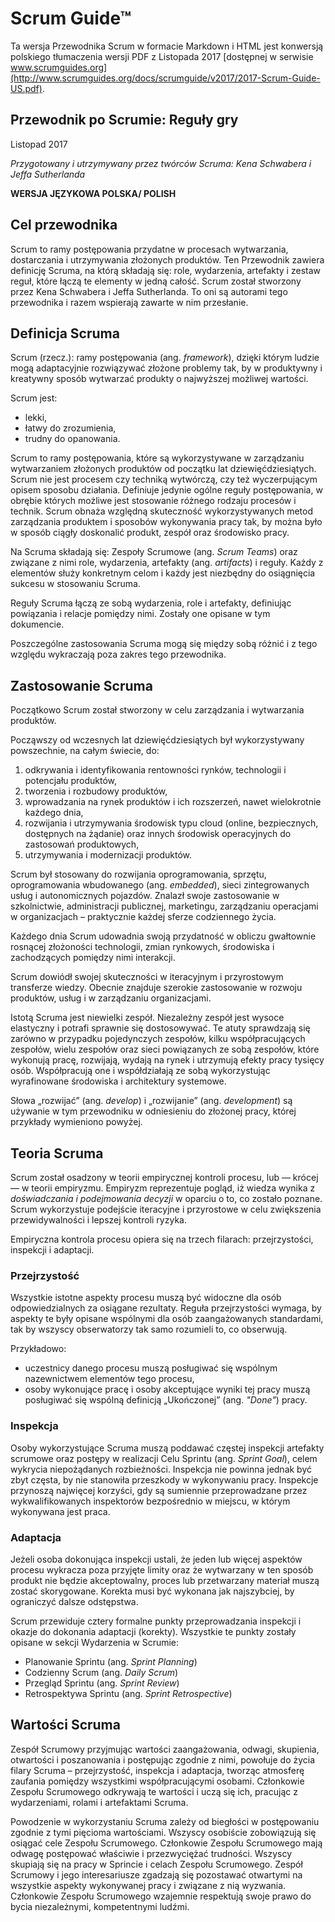 Scrum Guide™
============

Ta wersja Przewodnika Scrum w formacie Markdown i HTML jest konwersją polskiego tłumaczenia wersji PDF z Listopada 2017 [dostępnej w serwisie www.scrumguides.org](http://www.scrumguides.org/docs/scrumguide/v2017/2017-Scrum-Guide-US.pdf).


Przewodnik po Scrumie: Reguły gry
---------------------------------

Listopad 2017


*Przygotowany i utrzymywany przez twórców Scruma: Kena Schwabera i Jeffa Sutherlanda*

**WERSJA JĘZYKOWA POLSKA/ POLISH**


Cel przewodnika
---------------

Scrum to ramy postępowania przydatne w procesach wytwarzania, dostarczania i
utrzymywania złożonych produktów. Ten Przewodnik zawiera definicję Scruma, na którą
składają się: role, wydarzenia, artefakty i zestaw reguł, które łączą te elementy w jedną całość.
Scrum został stworzony przez Kena Schwabera i Jeffa Sutherlanda. To oni są autorami tego
przewodnika i razem wspierają zawarte w nim przesłanie.


Definicja Scruma
----------------

Scrum (rzecz.): ramy postępowania (ang. *framework*), dzięki którym ludzie mogą adaptacyjnie rozwiązywać złożone problemy tak, by w produktywny i kreatywny sposób wytwarzać produkty o najwyższej możliwej wartości.

Scrum jest:

  * lekki,
  * łatwy do zrozumienia,
  * trudny do opanowania.

Scrum to ramy postępowania, które są wykorzystywane w zarządzaniu wytwarzaniem złożonych produktów od początku lat dziewięćdziesiątych. Scrum nie jest procesem czy techniką wytwórczą, czy też wyczerpującym opisem sposobu działania. Definiuje jedynie ogólne reguły postępowania, w obrębie których możliwe jest stosowanie różnego rodzaju procesów i technik. Scrum obnaża względną skuteczność wykorzystywanych metod zarządzania produktem i sposobów wykonywania pracy tak, by można było w sposób ciągły doskonalić produkt, zespół oraz środowisko pracy.

Na Scruma składają się: Zespoły Scrumowe (ang. *Scrum Teams*) oraz związane z nimi role,
wydarzenia, artefakty (ang. *artifacts*) i reguły. Każdy z elementów służy konkretnym celom i każdy jest niezbędny do osiągnięcia sukcesu w stosowaniu Scruma.

Reguły Scruma łączą ze sobą wydarzenia, role i artefakty, definiując powiązania i relacje
pomiędzy nimi. Zostały one opisane w tym dokumencie.

Poszczególne zastosowania Scruma mogą się między sobą różnić i z tego względu wykraczają
poza zakres tego przewodnika.


Zastosowanie Scruma
-------------------

Początkowo Scrum został stworzony w celu zarządzania i wytwarzania produktów.

Począwszy od wczesnych lat dziewięćdziesiątych był wykorzystywany powszechnie, na całym
świecie, do:

  1. odkrywania i identyfikowania rentowności rynków, technologii i potencjału
  produktów,
  2. tworzenia i rozbudowy produktów,
  3. wprowadzania na rynek produktów i ich rozszerzeń, nawet wielokrotnie każdego
  dnia,
  4. rozwijania i utrzymywania środowisk typu cloud (online, bezpiecznych, dostępnych
  na żądanie) oraz innych środowisk operacyjnych do zastosowań produktowych,
  5. utrzymywania i modernizacji produktów.

Scrum był stosowany do rozwijania oprogramowania, sprzętu, oprogramowania
wbudowanego (ang. *embedded*), sieci zintegrowanych usług i autonomicznych pojazdów.
Znalazł swoje zastosowanie w szkolnictwie, administracji publicznej, marketingu, zarządzaniu operacjami w organizacjach – praktycznie każdej sferze codziennego życia.

Każdego dnia Scrum udowadnia swoją przydatność w obliczu gwałtownie rosnącej złożoności
technologii, zmian rynkowych, środowiska i zachodzących pomiędzy nimi interakcji.

Scrum dowiódł swojej skuteczności w iteracyjnym i przyrostowym transferze wiedzy.
Obecnie znajduje szerokie zastosowanie w rozwoju produktów, usług i w zarządzaniu
organizacjami.

Istotą Scruma jest niewielki zespół. Niezależny zespół jest wysoce elastyczny i potrafi
sprawnie się dostosowywać. Te atuty sprawdzają się zarówno w przypadku pojedynczych
zespołów, kilku współpracujących zespołów, wielu zespołów oraz sieci powiązanych ze sobą
zespołów, które wykonują pracę, rozwijają, wydają na rynek i utrzymują efekty pracy tysięcy
osób. Współpracują one i współdziałają ze sobą wykorzystując wyrafinowane środowiska i
architektury systemowe.

Słowa „rozwijać” (ang. *develop*) i „rozwijanie” (ang. *development*) są używanie w tym
przewodniku w odniesieniu do złożonej pracy, której przykłady wymieniono powyżej.


Teoria Scruma
-------------

Scrum został osadzony w teorii empirycznej kontroli procesu, lub — krócej — w teorii
empiryzmu. Empiryzm reprezentuje pogląd, iż wiedza wynika z *doświadczania i
podejmowania decyzji* w oparciu o to, co zostało poznane. Scrum wykorzystuje podejście
iteracyjne i przyrostowe w celu zwiększenia przewidywalności i lepszej kontroli ryzyka.

Empiryczna kontrola procesu opiera się na trzech filarach: przejrzystości, inspekcji i adaptacji.

### Przejrzystość

Wszystkie istotne aspekty procesu muszą być widoczne dla osób odpowiedzialnych za
osiągane rezultaty. Reguła przejrzystości wymaga, by aspekty te były opisane wspólnymi dla
osób zaangażowanych standardami, tak by wszyscy obserwatorzy tak samo rozumieli to, co
obserwują.

Przykładowo:

  * uczestnicy danego procesu muszą posługiwać się wspólnym nazewnictwem elementów tego procesu,
  * osoby wykonujące pracę i osoby akceptujące wyniki tej pracy muszą posługiwać się
  wspólną definicją „Ukończonej” (ang. *"Done"*) pracy.

### Inspekcja

Osoby wykorzystujące Scruma muszą poddawać częstej inspekcji artefakty scrumowe oraz postępy w realizacji Celu Sprintu (ang. *Sprint Goal*), celem wykrycia niepożądanych rozbieżności. Inspekcja nie powinna jednak być zbyt częsta, by nie stanowiła przeszkody w wykonywaniu pracy. Inspekcje przynoszą najwięcej korzyści, gdy są sumiennie przeprowadzane przez wykwalifikowanych inspektorów bezpośrednio w miejscu, w którym wykonywana jest praca.

### Adaptacja

Jeżeli osoba dokonująca inspekcji ustali, że jeden lub więcej aspektów procesu wykracza poza
przyjęte limity oraz że wytwarzany w ten sposób produkt nie będzie akceptowalny, proces lub
przetwarzany materiał muszą zostać skorygowane. Korekta musi być wykonana jak najszybciej, by ograniczyć dalsze odstępstwa.

Scrum przewiduje cztery formalne punkty przeprowadzania inspekcji i okazje do dokonania
adaptacji (korekty). Wszystkie te punkty zostały opisane w sekcji Wydarzenia w Scrumie:

  * Planowanie Sprintu (ang. *Sprint Planning*)
  * Codzienny Scrum (ang. *Daily Scrum*)
  * Przegląd Sprintu (ang. *Sprint Review*)
  * Retrospektywa Sprintu (ang. *Sprint Retrospective*)


Wartości Scruma
---------------

Zespół Scrumowy przyjmując wartości zaangażowania, odwagi, skupienia, otwartości i poszanowania i postępując zgodnie z nimi, powołuje do życia filary Scruma – przejrzystość, inspekcja i adaptacja, tworząc atmosferę zaufania pomiędzy wszystkimi współpracującymi osobami. Członkowie Zespołu Scrumowego odkrywają te wartości i uczą się ich, pracując z wydarzeniami, rolami i artefaktami Scruma.

Powodzenie w wykorzystaniu Scruma zależy od biegłości w postępowaniu zgodnie z tymi pięcioma wartościami. Wszyscy osobiście zobowiązują się osiągać cele Zespołu Scrumowego. Członkowie Zespołu Scrumowego mają odwagę postępować właściwie i przezwyciężać trudności. Wszyscy skupiają się na pracy w Sprincie i celach Zespołu Scrumowego. Zespół Scrumowy i jego interesariusze zgadzają się pozostawać otwartymi na wszystkie aspekty wykonywanej pracy i związane z nią wyzwania. Członkowie Zespołu Scrumowego wzajemnie respektują swoje prawo do bycia niezależnymi, kompetentnymi ludźmi.
